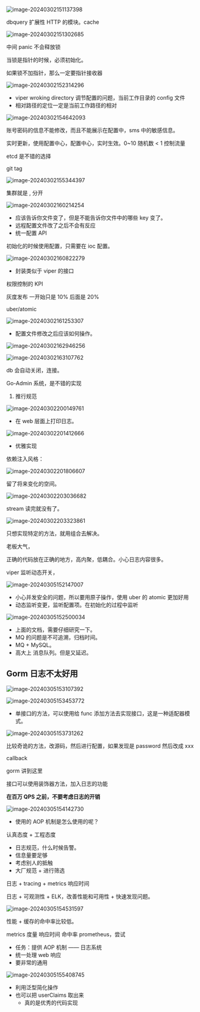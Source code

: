 ![image-20240302151137398](C:\Users\zhang\AppData\Roaming\Typora\typora-user-images\image-20240302151137398.png)

dbquery 扩展性 HTTP 的模块。cache

![image-20240302151302685](C:\Users\zhang\AppData\Roaming\Typora\typora-user-images\image-20240302151302685.png)

中间 panic 不会释放锁

当锁是指针的时候，必须初始化。

如果锁不加指针，那么一定要指针接收器

![image-20240302152314296](C:\Users\zhang\AppData\Roaming\Typora\typora-user-images\image-20240302152314296.png)

- viper wroking directory 调节配置的问题，当前工作目录的 config 文件
- 相对路径的定位一定是当前工作路径的相对

![image-20240302154642093](C:\Users\zhang\AppData\Roaming\Typora\typora-user-images\image-20240302154642093.png)

账号密码的信息不能修改，而且不能展示在配置中，sms 中的敏感信息。

实时更新，使用配置中心，配置中心，实时生效。0~10 随机数 < 1 控制流量

etcd 是不错的选择

git tag

![image-20240302155344397](C:\Users\zhang\AppData\Roaming\Typora\typora-user-images\image-20240302155344397.png)

集群就是 , 分开

![image-20240302160214254](C:\Users\zhang\AppData\Roaming\Typora\typora-user-images\image-20240302160214254.png)

- 应该告诉你文件变了，但是不能告诉你文件中的哪些 key 变了。
- 远程配置文件改了之后不会有反应
- 统一配置 API

初始化的时候使用配置，只需要在 ioc 配置。

![image-20240302160822279](C:\Users\zhang\AppData\Roaming\Typora\typora-user-images\image-20240302160822279.png)

- 封装类似于 viper 的接口

权限控制的 KPI

灰度发布 一开始只是 10% 后面是 20%

uber/atomic

![image-20240302161253307](C:\Users\zhang\AppData\Roaming\Typora\typora-user-images\image-20240302161253307.png)

- 配置文件修改之后应该如何操作。

![image-20240302162946256](C:\Users\zhang\AppData\Roaming\Typora\typora-user-images\image-20240302162946256.png)

![image-20240302163107762](C:\Users\zhang\AppData\Roaming\Typora\typora-user-images\image-20240302163107762.png)

db 会自动关闭，连接。

Go-Admin 系统，是不错的实现

1. 推行规范

![image-20240302200149761](C:\Users\zhang\AppData\Roaming\Typora\typora-user-images\image-20240302200149761.png)

- 在 web 层面上打印日志。

![image-20240302201412666](C:\Users\zhang\AppData\Roaming\Typora\typora-user-images\image-20240302201412666.png)

- 优雅实现

依赖注入风格：

![image-20240302201806607](C:\Users\zhang\AppData\Roaming\Typora\typora-user-images\image-20240302201806607.png)

留了将来变化的空间。

![image-20240302203036682](C:\Users\zhang\AppData\Roaming\Typora\typora-user-images\image-20240302203036682.png)

stream 读完就没有了。

![image-20240302203323861](C:\Users\zhang\AppData\Roaming\Typora\typora-user-images\image-20240302203323861.png)

只想实现特定的方法，就用组合去解决。

老板大气，

正确的代码放在正确的地方，高内聚，低耦合。小心日志内容很多。

viper 监听动态开关，

![image-20240305152147007](C:\Users\zhang\AppData\Roaming\Typora\typora-user-images\image-20240305152147007.png)

- 小心并发安全的问题，所以要用原子操作，使用 uber 的 atomic 更加好用
- 动态监听变更，监听配置项。在初始化的过程中监听

![image-20240305152500034](C:\Users\zhang\AppData\Roaming\Typora\typora-user-images\image-20240305152500034.png)

- 上面的文档，需要仔细研究一下。
- MQ 的问题是不可追溯，归档时间。
- MQ + MySQL。
- 高大上 消息队列。但是又延迟。

## Gorm 日志不太好用

![image-20240305153107392](C:\Users\zhang\AppData\Roaming\Typora\typora-user-images\image-20240305153107392.png)

![image-20240305153453772](C:\Users\zhang\AppData\Roaming\Typora\typora-user-images\image-20240305153453772.png)

- 单接口的方法，可以使用给 func 添加方法去实现接口，这是一种适配器模式。

![image-20240305153731262](C:\Users\zhang\AppData\Roaming\Typora\typora-user-images\image-20240305153731262.png)

比较奇诡的方法，改源码，然后进行配置，如果发现是 password 然后改成 xxx

callback

gorm 讲到这里

接口可以使用装饰器方法，加入日志的功能

**在百万 QPS 之前，不要考虑日志的开销**

![image-20240305154142730](C:\Users\zhang\AppData\Roaming\Typora\typora-user-images\image-20240305154142730.png)

- 使用的 AOP 机制是怎么使用的呢？

认真态度 + 工程态度

- 日志规范，什么时候告警。
- 信息量要足够
- 考虑别人的抵触
- 大厂规范 + 进行筛选

日志 + tracing + metrics 响应时间

日志 + 可观测性 + ELK，改善性能和可用性 + 快速发现问题。

![image-20240305154531597](C:\Users\zhang\AppData\Roaming\Typora\typora-user-images\image-20240305154531597.png)

性能 + 缓存的命中率比较低。

metrics 度量 响应时间 命中率 prometheus，尝试

- 任务：提供 AOP 机制 —— 日志系统
- 统一处理 web 响应
- 要非常的通用

![image-20240305155408745](C:\Users\zhang\AppData\Roaming\Typora\typora-user-images\image-20240305155408745.png)

- 利用泛型简化操作
- 也可以把 userClaims 取出来
  - 真的是优秀的代码实现
